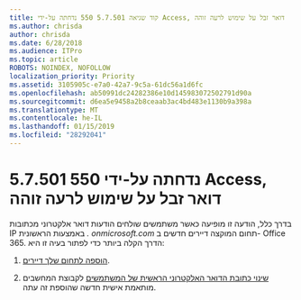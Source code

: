 ```yaml
---
title: קוד שגיאה 5.7.501 550 נדחתה על-ידי Access, דואר זבל על שימוש לרעה זוהה
ms.author: chrisda
author: chrisda
ms.date: 6/28/2018
ms.audience: ITPro
ms.topic: article
ROBOTS: NOINDEX, NOFOLLOW
localization_priority: Priority
ms.assetid: 3105905c-e7a0-42a7-9c5a-61dc56a1d6fc
ms.openlocfilehash: ab50991dc24282386e10d145983072502791d90a
ms.sourcegitcommit: d6ea5e9458a2b8ceaab3ac4bd483e1130b9a398a
ms.translationtype: MT
ms.contentlocale: he-IL
ms.lasthandoff: 01/15/2019
ms.locfileid: "28292041"
---
```

# <a name="550-57501-access-denied-spam-abuse-detected"></a>5.7.501 550 נדחתה על-ידי Access, דואר זבל על שימוש לרעה זוהה

בדרך כלל, הודעה זו מופיעה כאשר משתמשים שולחים הודעות דואר אלקטרוני מכתובות IP באמצעות הראשונית *. onmicrosoft.com* תחום המוקצה דיירים חדשים ב- Office 365. הדרך הקלה ביותר כדי לפתור בעיה זו היא: 
  
1. [הוספה לתחום שלך דיירים](https://support.office.com/article/6383f56d-3d09-4dcb-9b41-b5f5a5efd611.aspx).
    
2. [שינוי כתובת הדואר האלקטרוני הראשית של המשתמשים](https://support.office.com/article/fb5ac074-e203-4e1f-9843-b9d1a3e03297.aspx) לקבוצת המחשבים מותאמת אישית חדשה שהוספת זה עתה. 
    

